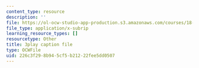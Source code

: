 ```yaml
---
content_type: resource
description: ''
file: https://ol-ocw-studio-app-production.s3.amazonaws.com/courses/18-01sc-single-variable-calculus-fall-2010/226c3f298b945cf5b21222fee5dd0507_98X2TyxXQdU.vtt
file_type: application/x-subrip
learning_resource_types: []
resourcetype: Other
title: 3play caption file
type: OCWFile
uid: 226c3f29-8b94-5cf5-b212-22fee5dd0507
---
```

